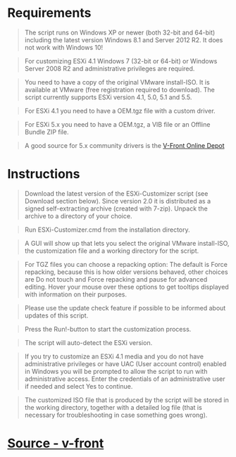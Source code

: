 # Requirements
>The script runs on Windows XP or newer (both 32-bit and 64-bit) including the latest version Windows 8.1 and Server 2012 R2. It does not work with Windows 10!

>For customizing ESXi 4.1 Windows 7 (32-bit or 64-bit) or Windows Server 2008 R2 and administrative privileges are required.

>You need to have a copy of the original VMware install-ISO. It is available at VMware (free registration required to download). The script currently supports ESXi version 4.1, 5.0, 5.1 and 5.5.

>For ESXi 4.1 you need to have a OEM.tgz file with a custom driver.

>For ESXi 5.x you need to have a OEM.tgz, a VIB file or an Offline Bundle ZIP file.

>A good source for 5.x community drivers is the [V-Front Online Depot](https://vibsdepot.v-front.de/)


# Instructions
>Download the latest version of the ESXi-Customizer script (see Download section below). Since version 2.0 it is distributed as a signed self-extracting archive (created with 7-zip). Unpack the archive to a directory of your choice.

>Run ESXi-Customizer.cmd from the installation directory.

>A GUI will show up that lets you select the original VMware install-ISO, the customization file and a working directory for the script.

>For TGZ files you can choose a repacking option: The default is Force repacking, because this is how older versions behaved, other choices are Do not touch and Force repacking and pause for advanced editing. Hover your mouse over these options to get tooltips displayed with information on their purposes.

>Please use the update check feature if possible to be informed about updates of this script.

>Press the Run!-button to start the customization process.

>The script will auto-detect the ESXi version.

>If you try to customize an ESXi 4.1 media and you do not have administrative privileges or have UAC (User account control) enabled in Windows you will be prompted to allow the script to run with administrative access. Enter the credentials of an administrative user if needed and select Yes to continue.

>The customized ISO file that is produced by the script will be stored in the working directory, together with a detailed log file (that is necessary for troubleshooting in case something goes wrong).

# [Source - v-front](https://www.v-front.de/)
